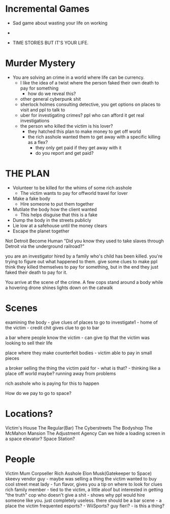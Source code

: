 # Incremental Games
- Sad game about wasting your life on working
- 

- TIME STORIES BUT IT'S YOUR LIFE.

# Murder Mystery
- You are solving an crime in a world where life can be currency.
    - I like the idea of a twist where the person faked their own death to pay for something
        - how do we reveal this?
    - other general cyberpunk shit
    - sherlock holmes consulting detective, you get options on places to visit and ppl to talk to
    - uber for investigating crimes? ppl who can afford it get real investigations
    - the person who killed the victim is his lover?
        - they hatched this plan to make money to get off world
        - the rich asshole wanted them to get away with a specific killing as a flex?
            - they only get paid if they get away with it
            - do you report and get paid?

# THE PLAN
- Volunteer to be killed for the whims of some rich asshole
    - The victim wants to pay for offworld travel for lover
- Make a fake body
    - Hire someone to put them together
- Mutilate the body how the client wanted
    - This helps disguise that this is a fake
- Dump the body in the streets publicly
- Lie low at a safehouse until the money clears
- Escape the planet together
    
Not Detroit Become Human "Did you know they used to take slaves through Detroit via the underground railroad?"

you are an investigator hired by a family who's child has been killed. you're trying to figure out what happened to them. give some clues to make ppl think they killed themselves to pay for something, but in the end they just faked their death to pay for it.

You arrive at the scene of the crime. A few cops stand around a body while a hovering drone shines lights down on the catwalk

# Scenes

examining the body
    - give clues of places to go to investigate1
        - home of the victim
        - credit chit gives clue to go to bar

a bar where people know the victim
    - can give tip that the victim was looking to sell their life

place where they make counterfeit bodies
    - victim able to pay in small pieces

a broker selling the thing the victim paid for
    - what is that?
    - thinking like a place off world maybe? running away from problems

rich asshole who is paying for this to happen

How do we pay to go to space?

# Locations?

Victim's House
The Regular(Bar)
The Cyberstreets
The Bodyshop
The McMahon Mansion
The Adjustment Agency
Can we hide a loading screen in a space elevator?
Space Station?


# People

Victim
Mum
Corpseller
Rich Asshole
Elon Musk(Gatekeeper to Space)
skeevy vendor guy - maybe was selling a thing the victim wanted to buy
cool street meat lady - fun flavor, gives you a tip on where to look for clues
rich family member - tied to the victim, a little aloof but interested in getting "the truth"
cop who doesn't give a shit - shows why ppl would hire someone like you. just completely useless.
there should be a bar scene - a place the victim frequented
esports? - WiiSports?
guy fieri? - is this a thing?